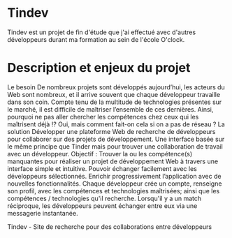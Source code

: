 # __Tindev__
Tindev est un projet de fin d'étude que j'ai effectué avec d'autres développeurs durant ma formation au sein de l'école O'clock.
# Description et enjeux du projet
Le besoin
De nombreux projets sont développés aujourd’hui, les acteurs du Web sont nombreux, et il arrive souvent que chaque développeur travaille dans son coin. Compte tenu de la multitude de technologies présentes sur le marché, il est difficile de maîtriser l’ensemble de ces dernières. Ainsi, pourquoi ne pas aller chercher les compétences chez ceux qui les maîtrisent déjà !? Oui, mais comment fait-on cela si on a pas de réseau ? 
La solution
Développer une plateforme Web de recherche de développeurs pour collaborer sur des projets de développement. Une interface basée sur le même principe que Tinder mais pour trouver une collaboration de travail avec un développeur. 
Objectif : 
Trouver la ou les compétence(s) manquantes pour réaliser un projet de développement Web à travers une interface simple et intuitive. 
Pouvoir échanger facilement avec les développeurs sélectionnés.
Enrichir progressivement l’application avec de nouvelles fonctionnalités.
Chaque développeur crée un compte, renseigne son profil, avec les compétences et technologies maîtrisées; ainsi que les compétences / technologies qu'il recherche. 
Lorsqu'il y a un match réciproque, les développeurs peuvent échanger entre eux via une messagerie instantanée.

Tindev - Site de recherche pour des collaborations entre développeurs
